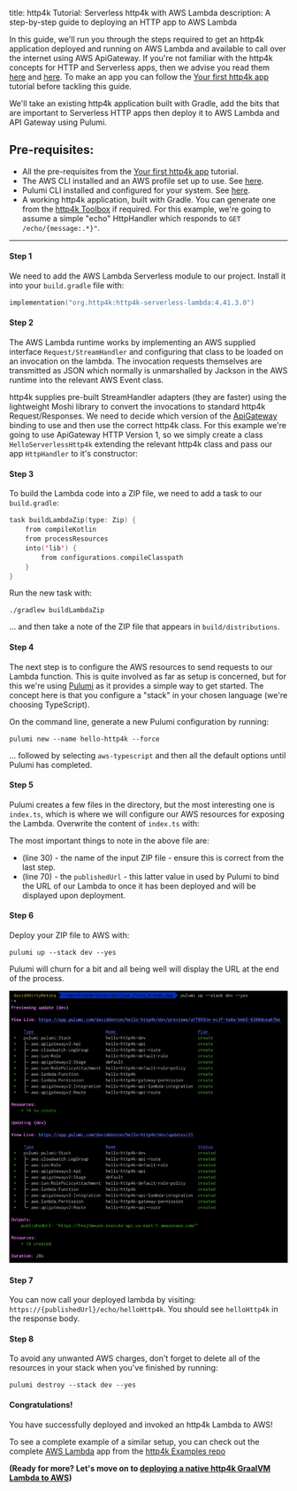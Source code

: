 title: http4k Tutorial: Serverless http4k with AWS Lambda
description: A step-by-step guide to deploying an HTTP app to AWS Lambda

In this guide, we'll run you through the steps required to get an http4k application deployed and running on AWS Lambda and available to call over the internet using AWS ApiGateway. If you're not familiar with the http4k concepts for HTTP and Serverless apps, then we advise you read them [here](/guide/concepts/http/) and [here](/guide/concepts/serverless/). To make an app you can follow the [Your first http4k app] tutorial before tackling this guide.

We'll take an existing http4k application built with Gradle, add the bits that are important to Serverless HTTP apps then deploy it to AWS Lambda and API Gateway using Pulumi.

## Pre-requisites:
- All the pre-requisites from the [Your first http4k app] tutorial.
- The AWS CLI installed and an AWS profile set up to use. See [here](https://docs.aws.amazon.com/cli/index.html).
- Pulumi CLI installed and configured for your system. See [here][pulumi].
- A working http4k application, built with Gradle. You can generate one from the [http4k Toolbox](https://toolbox.http4k.org) if required. For this example, we're going to assume a simple "echo" HttpHandler which responds to `GET /echo/{message:.*}"`.

<hr/>

#### Step 1
We need to add the AWS Lambda Serverless module to our project. Install it into your `build.gradle` file with:

```kotlin
implementation("org.http4k:http4k-serverless-lambda:4.41.3.0")
```

#### Step 2
The AWS Lambda runtime works by implementing an AWS supplied interface `Request/StreamHandler` and configuring that class to be loaded on an invocation on the lambda. The invocation requests themselves are transmitted as JSON which normally is unmarshalled by Jackson in the AWS runtime into the relevant AWS Event class.

http4k supplies pre-built StreamHandler adapters (they are faster) using the lightweight Moshi library to convert the invocations to standard http4k Request/Responses. We need to decide which version of the [ApiGateway](https://aws.amazon.com/api-gateway/) binding to use and then use the correct http4k class. For this example we're going to use ApiGateway HTTP Version 1, so we simply create a class `HelloServerlessHttp4k` extending the relevant http4k class and pass our app `HttpHandler` to it's constructor:

<script src="https://gist-it.appspot.com/https://github.com/http4k/http4k/blob/master/src/docs/guide/tutorials/serverless_http4k_with_aws_lambda/HelloServerlessHttp4k.kt"></script>

#### Step 3
To build the Lambda code into a ZIP file, we need to add a task to our `build.gradle`:
```kotlin
task buildLambdaZip(type: Zip) {
    from compileKotlin
    from processResources
    into('lib') {
        from configurations.compileClasspath
    }
}
```

Run the new task with:

```shell
./gradlew buildLambdaZip
``` 

... and then take a note of the ZIP file that appears in `build/distributions`.

#### Step 4
The next step is to configure the AWS resources to send requests to our Lambda function. This is quite involved as far as setup is concerned, but for this we're using [Pulumi][pulumi] as it provides a simple way to get started. The concept here is that you configure a "stack" in your chosen language (we're choosing TypeScript).

On the command line, generate a new Pulumi configuration by running:
```shell
pulumi new --name hello-http4k --force
```
... followed by selecting `aws-typescript` and then all the default options until Pulumi has completed.

#### Step 5
Pulumi creates a few files in the directory, but the most interesting one is `index.ts`, which is where we will configure our AWS resources for exposing the Lambda. Overwrite the content of `index.ts` with:

<script src="https://gist-it.appspot.com/https://github.com/http4k/http4k/blob/master/src/docs/guide/tutorials/serverless_http4k_with_aws_lambda/index.ts"></script>

The most important things to note in the above file are:

- (line 30) - the name of the input ZIP file - ensure this is correct from the last step.
- (line 70) - the `publishedUrl` - this latter value in used by Pulumi to bind the URL of our Lambda to once it has been deployed and will be displayed upon deployment.

#### Step 6
Deploy your ZIP file to AWS with:
```shell
pulumi up --stack dev --yes
```
Pulumi will churn for a bit and all being well will display the URL at the end of the process.

<img class="blogImage" src="step6.png" alt="pulumi output"/>

#### Step 7
You can now call your deployed lambda by visiting: `https://{publishedUrl}/echo/helloHttp4k`. You should see `helloHttp4k` in the response body.

#### Step 8
To avoid any unwanted AWS charges, don't forget to delete all of the resources in your stack when you've finished by running:
```shell
pulumi destroy --stack dev --yes
```

#### Congratulations!
You have successfully deployed and invoked an http4k Lambda to AWS!

To see a complete example of a similar setup, you can check out the complete [AWS Lambda](https://github.com/http4k/examples/tree/master/aws-lambda-http) app from the [http4k Examples repo](https://github.com/http4k/examples/)

**(Ready for more? Let's move on to [deploying a native http4k GraalVM Lambda to AWS](/guide/tutorials/going_native_with_graal_on_aws_lambda))**

[Your first http4k app]: /guide/tutorials/your_first_http4k_app
[pulumi]: https://www.pulumi.com/docs/get-started/install/
